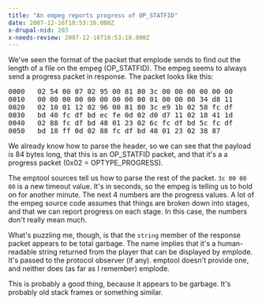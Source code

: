 ```yaml
---
title: "An empeg reports progress of OP_STATFID"
date: 2007-12-16T18:53:10.000Z
x-drupal-nid: 203
x-needs-review: 2007-12-16T18:53:10.000Z
---
```

We've seen the format of the packet that emplode sends to find out the length of a file on the empeg (OP_STATFID). The empeg seems to always send a progress packet in response. The packet looks like this:

<pre>0000   02 54 00 07 02 95 00 81 80 3c 00 00 00 00 00 00
0010   00 00 00 00 00 00 00 00 00 01 00 00 00 34 d8 11
0020   02 10 01 12 02 96 00 81 80 3c e9 1b 02 58 fc df
0030   bd 40 fc df bd ec fe 0d 02 d0 d7 11 02 18 41 1d
0040   02 88 fc df bd 48 01 23 02 6c fc df bd 5c fc df
0050   bd 18 ff 0d 02 88 fc df bd 48 01 23 02 38 87</pre>

We already know how to parse the header, so we can see that the payload is 84 bytes long, that this is an OP_STATFID packet, and that it's a a progress packet (0x02 = OPTYPE_PROGRESS).

The emptool sources tell us how to parse the rest of the packet. `3c 00 00 00` is a new timeout value. It's in seconds, so the empeg is telling us to hold on for another minute. The next 4 numbers are the progress values. A lot of the empeg source code assumes that things are broken down into stages, and that we can report progress on each stage. In this case, the numbers don't really mean much.

What's puzzling me, though, is that the `string` member of the response packet appears to be total garbage. The name implies that it's a human-readable string returned from the player that can be displayed by emplode. It's passed to the protocol observer (if any). emptool doesn't provide one, and neither does (as far as I remember) emplode.

This is probably a good thing, because it appears to be garbage. It's probably old stack frames or something similar.
